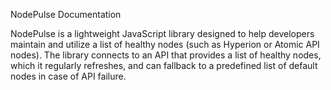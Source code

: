 NodePulse Documentation

NodePulse is a lightweight JavaScript library designed to help developers maintain and utilize a list of healthy nodes (such as Hyperion or Atomic API nodes). The library connects to an API that provides a list of healthy nodes, which it regularly refreshes, and can fallback to a predefined list of default nodes in case of API failure.